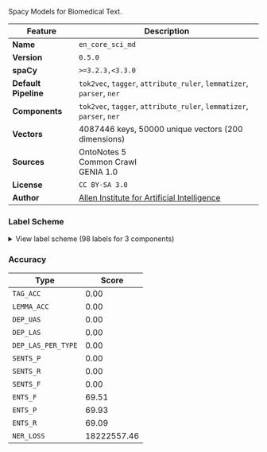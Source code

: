 Spacy Models for Biomedical Text.

| Feature | Description |
| --- | --- |
| **Name** | `en_core_sci_md` |
| **Version** | `0.5.0` |
| **spaCy** | `>=3.2.3,<3.3.0` |
| **Default Pipeline** | `tok2vec`, `tagger`, `attribute_ruler`, `lemmatizer`, `parser`, `ner` |
| **Components** | `tok2vec`, `tagger`, `attribute_ruler`, `lemmatizer`, `parser`, `ner` |
| **Vectors** | 4087446 keys, 50000 unique vectors (200 dimensions) |
| **Sources** | OntoNotes 5<br />Common Crawl<br />GENIA 1.0 |
| **License** | `CC BY-SA 3.0` |
| **Author** | [Allen Institute for Artificial Intelligence](https://allenai.github.io/SciSpaCy/) |

### Label Scheme

<details>

<summary>View label scheme (98 labels for 3 components)</summary>

| Component | Labels |
| --- | --- |
| **`tagger`** | `$`, `''`, `,`, `-LRB-`, `-RRB-`, `.`, `:`, `ADD`, `AFX`, `CC`, `CD`, `DT`, `EX`, `FW`, `HYPH`, `IN`, `JJ`, `JJR`, `JJS`, `LS`, `MD`, `NFP`, `NN`, `NNP`, `NNPS`, `NNS`, `PDT`, `POS`, `PRP`, `PRP$`, `RB`, `RBR`, `RBS`, `RP`, `SYM`, `TO`, `UH`, `VB`, `VBD`, `VBG`, `VBN`, `VBP`, `VBZ`, `WDT`, `WP`, `WP$`, `WRB`, `XX`, ```` |
| **`parser`** | `ROOT`, `acl`, `acl:relcl`, `acomp`, `advcl`, `advmod`, `amod`, `amod@nmod`, `appos`, `attr`, `aux`, `auxpass`, `case`, `cc`, `cc:preconj`, `ccomp`, `compound`, `compound:prt`, `conj`, `cop`, `csubj`, `dative`, `dep`, `det`, `det:predet`, `dobj`, `expl`, `intj`, `mark`, `meta`, `mwe`, `neg`, `nmod`, `nmod:npmod`, `nmod:poss`, `nmod:tmod`, `nsubj`, `nsubjpass`, `nummod`, `parataxis`, `pcomp`, `pobj`, `preconj`, `predet`, `prep`, `punct`, `quantmod`, `xcomp` |
| **`ner`** | `ENTITY` |

</details>

### Accuracy

| Type | Score |
| --- | --- |
| `TAG_ACC` | 0.00 |
| `LEMMA_ACC` | 0.00 |
| `DEP_UAS` | 0.00 |
| `DEP_LAS` | 0.00 |
| `DEP_LAS_PER_TYPE` | 0.00 |
| `SENTS_P` | 0.00 |
| `SENTS_R` | 0.00 |
| `SENTS_F` | 0.00 |
| `ENTS_F` | 69.51 |
| `ENTS_P` | 69.93 |
| `ENTS_R` | 69.09 |
| `NER_LOSS` | 18222557.46 |
